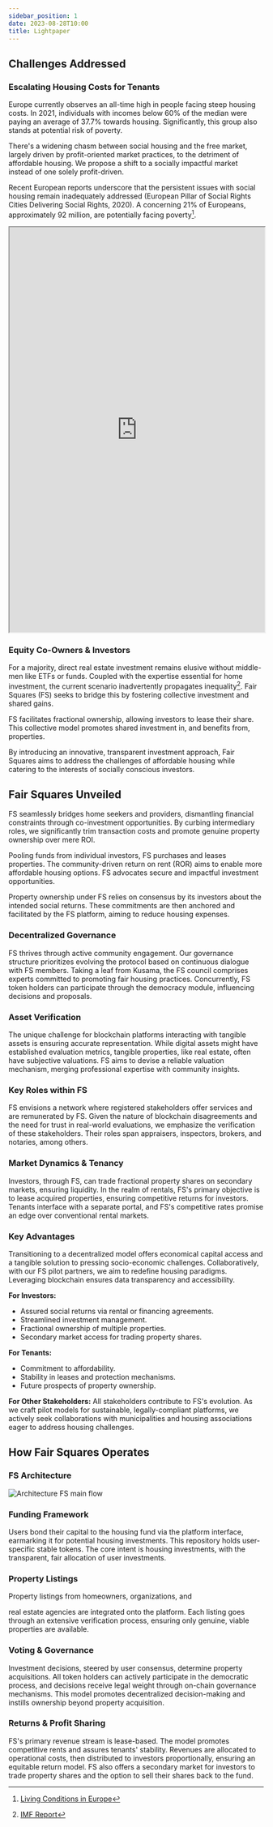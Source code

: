 ```yaml
---
sidebar_position: 1
date: 2023-08-28T10:00
title: Lightpaper
---
```


## Challenges Addressed

### Escalating Housing Costs for Tenants

Europe currently observes an all-time high in people facing steep housing costs. In 2021, individuals with incomes below 60% of the median were paying an average of 37.7% towards housing. Significantly, this group also stands at potential risk of poverty.

There's a widening chasm between social housing and the free market, largely driven by profit-oriented market practices, to the detriment of affordable housing. We propose a shift to a socially impactful market instead of one solely profit-driven.

Recent European reports underscore that the persistent issues with social housing remain inadequately addressed (European Pillar of Social Rights Cities Delivering Social Rights, 2020). A concerning 21% of Europeans, approximately 92 million, are potentially facing poverty[^1].

<iframe width="100%" height="800" src="https://ec.europa.eu/eurostat/cache/digpub/housing/vis/02_02_02/index.html?lang=en"></iframe>

[^1]: [Living Conditions in Europe](https://ec.europa.eu/eurostat/statistics-explained/index.php?title=Living_conditions_in_Europe_-_poverty_and_social_exclusion#Key_findings)

### Equity Co-Owners & Investors

For a majority, direct real estate investment remains elusive without middle-men like ETFs or funds. Coupled with the expertise essential for home investment, the current scenario inadvertently propagates inequality[^3]. Fair Squares (FS) seeks to bridge this by fostering collective investment and shared gains.

FS facilitates fractional ownership, allowing investors to lease their share. This collective model promotes shared investment in, and benefits from, properties.

By introducing an innovative, transparent investment approach, Fair Squares aims to address the challenges of affordable housing while catering to the interests of socially conscious investors.

[^3]: [IMF Report](https://www.imf.org/external/pubs/ft/sdn/2015/sdn1513.pdf)

## Fair Squares Unveiled

FS seamlessly bridges home seekers and providers, dismantling financial constraints through co-investment opportunities. By curbing intermediary roles, we significantly trim transaction costs and promote genuine property ownership over mere ROI.

Pooling funds from individual investors, FS purchases and leases properties. The community-driven return on rent (ROR) aims to enable more affordable housing options. FS advocates secure and impactful investment opportunities.

Property ownership under FS relies on consensus by its investors about the intended social returns. These commitments are then anchored and facilitated by the FS platform, aiming to reduce housing expenses.

### Decentralized Governance

FS thrives through active community engagement. Our governance structure prioritizes evolving the protocol based on continuous dialogue with FS members. Taking a leaf from Kusama, the FS council comprises experts committed to promoting fair housing practices. Concurrently, FS token holders can participate through the democracy module, influencing decisions and proposals.

### Asset Verification

The unique challenge for blockchain platforms interacting with tangible assets is ensuring accurate representation. While digital assets might have established evaluation metrics, tangible properties, like real estate, often have subjective valuations. FS aims to devise a reliable valuation mechanism, merging professional expertise with community insights.

### Key Roles within FS

FS envisions a network where registered stakeholders offer services and are remunerated by FS. Given the nature of blockchain disagreements and the need for trust in real-world evaluations, we emphasize the verification of these stakeholders. Their roles span appraisers, inspectors, brokers, and notaries, among others.

### Market Dynamics & Tenancy

Investors, through FS, can trade fractional property shares on secondary markets, ensuring liquidity. In the realm of rentals, FS's primary objective is to lease acquired properties, ensuring competitive returns for investors. Tenants interface with a separate portal, and FS's competitive rates promise an edge over conventional rental markets.

### Key Advantages

Transitioning to a decentralized model offers economical capital access and a tangible solution to pressing socio-economic challenges. Collaboratively, with our FS pilot partners, we aim to redefine housing paradigms. Leveraging blockchain ensures data transparency and accessibility.

**For Investors:**
- Assured social returns via rental or financing agreements.
- Streamlined investment management.
- Fractional ownership of multiple properties.
- Secondary market access for trading property shares.

**For Tenants:**
- Commitment to affordability.
- Stability in leases and protection mechanisms.
- Future prospects of property ownership.

**For Other Stakeholders:**
All stakeholders contribute to FS's evolution. As we craft pilot models for sustainable, legally-compliant platforms, we actively seek collaborations with municipalities and housing associations eager to address housing challenges.

## How Fair Squares Operates

### FS Architecture
![Architecture FS main flow](/img/architecture-fs-process.png)

### Funding Framework

Users bond their capital to the housing fund via the platform interface, earmarking it for potential housing investments. This repository holds user-specific stable tokens. The core intent is housing investments, with the transparent, fair allocation of user investments.

### Property Listings

Property listings from homeowners, organizations, and

 real estate agencies are integrated onto the platform. Each listing goes through an extensive verification process, ensuring only genuine, viable properties are available.

### Voting & Governance

Investment decisions, steered by user consensus, determine property acquisitions. All token holders can actively participate in the democratic process, and decisions receive legal weight through on-chain governance mechanisms. This model promotes decentralized decision-making and instills ownership beyond property acquisition.

### Returns & Profit Sharing

FS's primary revenue stream is lease-based. The model promotes competitive rents and assures tenants' stability. Revenues are allocated to operational costs, then distributed to investors proportionally, ensuring an equitable return model. FS also offers a secondary market for investors to trade property shares and the option to sell their shares back to the fund.

